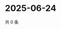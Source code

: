 # 2025-06-24

共 0 条

<!-- BEGIN ZHIHUQUESTIONS -->
<!-- 最后更新时间 Tue Jun 24 2025 03:09:21 GMT+0800 (China Standard Time) -->

<!-- END ZHIHUQUESTIONS -->
